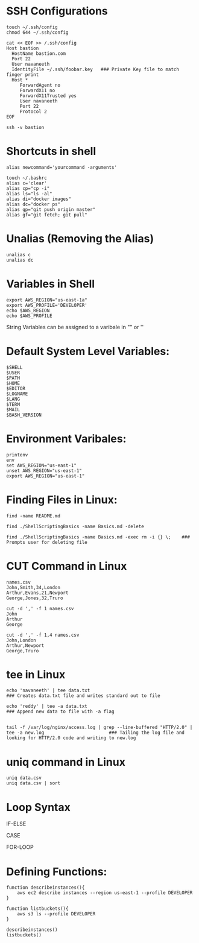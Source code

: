 
# SSH Configurations

```
touch ~/.ssh/config
chmod 644 ~/.ssh/config

cat << EOF >> /.ssh/config
Host bastion
  HostName bastion.com
  Port 22
  User navaneeth
  IdentityFile ~/.ssh/foobar.key   ### Private Key file to match finger print
  Host *
     ForwardAgent no
     ForwardX11 no
     ForwardX11Trusted yes
     User navaneeth
     Port 22
     Protocol 2
EOF
```

```
ssh -v bastion
```

# Shortcuts in shell

```
alias newcommand='yourcommand -arguments'
```

```
touch ~/.bashrc
alias c='clear'
alias cp="cp -i"
alias ls="ls -al"
alias di="docker images"
alias dc="docker ps"
alias gp="git push origin master"
alias gf="git fetch; git pull"
```

# Unalias (Removing the Alias)
```
unalias c
unalias dc
```

# Variables in Shell

```
export AWS_REGION="us-east-1a"
export AWS_PROFILE='DEVELOPER'
echo $AWS_REGION
echo $AWS_PROFILE
```
String Variables can be assigned to a varibale in "" or ''


# Default System Level Variables:
```
$SHELL
$USER
$PATH
$HOME
$EDITOR
$LOGNAME
$LANG
$TERM
$MAIL
$BASH_VERSION
```

# Environment Varibales:
```
printenv
env
set AWS_REGION="us-east-1" 
unset AWS_REGION="us-east-1"
export AWS_REGION="us-east-1"
```

# Finding Files in Linux:

```
find -name README.md

find ./ShellScriptingBasics -name Basics.md -delete

find ./ShellScriptingBasics -name Basics.md -exec rm -i {} \;    ### Prompts user for deleting file

```
# CUT Command in Linux

``` 
names.csv
John,Smith,34,London
Arthur,Evans,21,Newport
George,Jones,32,Truro
```

```
cut -d ',' -f 1 names.csv
John
Arthur  
George
```

```
cut -d ',' -f 1,4 names.csv
John,London
Arthur,Newport
George,Truro
```
# tee in Linux

```
echo 'navaneeth' | tee data.txt                                                                             ### Creates data.txt file and writes standard out to file 

echo 'reddy' | tee -a data.txt                                                                              ### Append new data to file with -a flag


tail -f /var/log/nginx/access.log | grep --line-buffered "HTTP/2.0" | tee -a new.log                        ### Tailing the log file and looking for HTTP/2.0 code and writing to new.log

```
# uniq command in Linux
```
uniq data.csv 
uniq data.csv | sort 
```
# Loop Syntax

IF-ELSE

CASE

FOR-LOOP

# Defining Functions:

```
function describeinstances(){
    aws ec2 describe instances --region us-east-1 --profile DEVELOPER
}

function listbuckets(){
    aws s3 ls --profile DEVELOPER
}

describeinstances()
listbuckets()

```